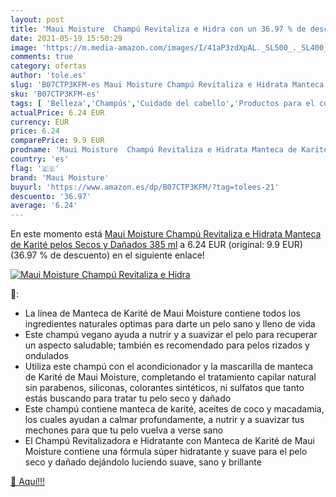 ```yaml
---
layout: post
title: 'Maui Moisture  Champú Revitaliza e Hidra con un 36.97 % de descuento'
date: 2021-05-19 15:50:29
image: 'https://m.media-amazon.com/images/I/41aP3zdXpAL._SL500_._SL400_.jpg'
comments: true
category: ofertas
author: 'tole.es'
slug: 'B07CTP3KFM-es Maui Moisture Champú Revitaliza e Hidrata Manteca de...'
sku: 'B07CTP3KFM-es'
tags: [ 'Belleza','Champús','Cuidado del cabello','Productos para el cuidado del cabello','champú','maui moisture', ]
actualPrice: 6.24 EUR
currency: EUR
price: 6.24
comparePrice: 9.9 EUR
prodname: 'Maui Moisture  Champú Revitaliza e Hidrata Manteca de Karité  pelos Secos y Dañados  385 ml'
country: 'es'
flag: '🇪🇸'
brand: 'Maui Moisture'
buyurl: 'https://www.amazon.es/dp/B07CTP3KFM/?tag=tolees-21'
descuento: '36.97'
average: '6.24'
---
```


En este momento está [Maui Moisture  Champú Revitaliza e Hidrata Manteca de Karité  pelos Secos y Dañados  385 ml](https://www.amazon.es/dp/B07CTP3KFM/?tag=tolees-21) a 6.24 EUR (original: 9.9 EUR) (36.97 %  de descuento) en el siguiente enlace!

[![Maui Moisture  Champú Revitaliza e Hidra](https://m.media-amazon.com/images/I/41aP3zdXpAL._SL500_._SL400_.jpg)](https://www.amazon.es/dp/B07CTP3KFM/?tag=tolees-21)

🔎:

- La línea de Manteca de Karité de Maui Moisture contiene todos los ingredientes naturales optimas para darte un pelo sano y lleno de vida
- Este champú vegano ayuda a nutrir y a suavizar el pelo para recuperar un aspecto saludable; también es recomendado para pelos rizados y ondulados
- Utiliza este champú con el acondicionador y la mascarilla de manteca de Karité de Maui Moisture, completando el tratamiento capilar natural sin parabenos, siliconas, colorantes sintéticos, ni sulfatos que tanto estás buscando para tratar tu pelo seco y dañado
- Este champú contiene manteca de karité, aceites de coco y macadamia, los cuales ayudan a calmar profundamente, a nutrir y a suavizar tus mechones para que tu pelo vuelva a verse sano
- El Champú Revitalizadora e Hidratante con Manteca de Karité de Maui Moisture contiene una fórmula súper hidratante y suave para el pelo seco y dañado dejándolo luciendo suave, sano y brillante

[🛒 Aquí!!!](https://www.amazon.es/dp/B07CTP3KFM/?tag=tolees-21)

